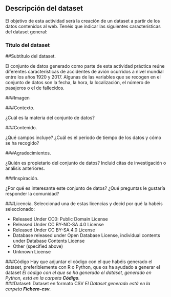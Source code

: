 ## Descripción del dataset

El objetivo de esta actividad será la creación de un dataset a partir de los datos contenidos al web. Tenéis que indicar las siguientes características del dataset general: 


<h3>Título del dataset</h3> 
  
##Subtítulo del dataset.
  
  
El conjunto de datos generado como parte de esta actividad práctica reúne diferentes características de accidentes de avión ocurridos a nivel mundial entre los años 1920 y 2017. Algunas de las variables que se recogen en el conjunto de datos son la fecha, la hora, la localización, el número de pasajeros o el de fallecidos.

###Imagen 

###Contexto.

¿Cuál es la materia del conjunto de datos?

###Contenido. 

¿Qué campos incluye? ¿Cuál es el periodo de tiempo de los datos y cómo se ha recogido? 
 
 
###Agradecimientos. 

¿Quién es propietario del conjunto de datos? Incluid citas de investigación o análisis anteriores. 
 
###Inspiración. 

¿Por qué es interesante este conjunto de datos? ¿Qué preguntas le gustaría responder la comunidad?

###Licencia. 
Seleccionad una de estas licencias y decid por qué la habéis seleccionado: 
  <ul>
    <li>Released Under CC0: Public Domain License</li>
    <li>Released Under CC BY-NC-SA 4.0 License</li>
    <li>Released Under CC BY-SA 4.0 License</li> 
    <li>Database released under Open Database License, individual contents under Database Contents License</li> 
    <li>Other (specified above) </li> 
    <li>Unknown License</li> 
  </ul>
 
###Código
Hay que adjuntar el código con el que habéis generado el dataset, preferiblemente con R o Python, que os ha ayudado a generar el dataset 
 <i>El código con el que se ha generado el dataset, generado en Python, está en la carpeta <b>Código</b>.</i>
 <br>
###Dataset: Dataset en formato CSV 
 <i>El Dataset generado está en la carpeta <b>Fichero-csv</b>.</i>


